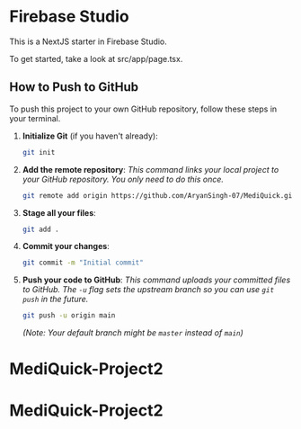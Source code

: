 # Firebase Studio

This is a NextJS starter in Firebase Studio.

To get started, take a look at src/app/page.tsx.

## How to Push to GitHub

To push this project to your own GitHub repository, follow these steps in your terminal.

1.  **Initialize Git** (if you haven't already):
    ```bash
    git init
    ```

2.  **Add the remote repository**:
    *This command links your local project to your GitHub repository. You only need to do this once.*
    ```bash
    git remote add origin https://github.com/AryanSingh-07/MediQuick.git
    ```

3.  **Stage all your files**:
    ```bash
    git add .
    ```

4.  **Commit your changes**:
    ```bash
    git commit -m "Initial commit"
    ```

5.  **Push your code to GitHub**:
    *This command uploads your committed files to GitHub. The `-u` flag sets the upstream branch so you can use `git push` in the future.*
    ```bash
    git push -u origin main
    ```
    *(Note: Your default branch might be `master` instead of `main`)*
# MediQuick-Project2
# MediQuick-Project2
